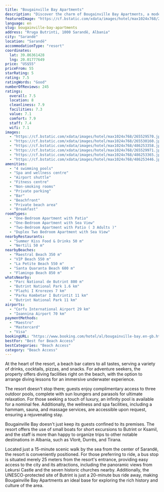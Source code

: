 ```yaml
---
title: "Bougainville Bay Apartments"
description: "Discover the charm of Bougainville Bay Apartments, a modern oasis that offers guests a unique blend of comfort and luxury."
featuredImage: "https://cf.bstatic.com/xdata/images/hotel/max1024x768/265529570.jpg?k=4d522fa5327f6c47f07eda144dc03634e663401a470b6610999d59770bb88fa6&o=&hp=1"
language: en
slug: bougainville-bay-apartments
address: "Rruga Butrinti, 1000 Sarandë, Albania"
city: "Sarandë"
location: "Sarandë"
accommodationType: "resort"
coordinates:
  lat: 39.86361428
  lng: 20.01777649
price: "US$55"
priceFrom: 55
starRating: 5
rating: 7.5
ratingWords: "Good"
numberOfReviews: 245
ratings:
  overall: 7.5
  location: 8
  cleanliness: 7.9
  facilities: 7.3
  value: 7.1
  comfort: 7.9
  staff: 7.4
  wifi: 7.1
images:
  - "https://cf.bstatic.com/xdata/images/hotel/max1024x768/265529570.jpg?k=4d522fa5327f6c47f07eda144dc03634e663401a470b6610999d59770bb88fa6&o=&hp=1"
  - "https://cf.bstatic.com/xdata/images/hotel/max1024x768/265530160.jpg?k=399c7fd0359b0009163a3e1b1cd0f6c987c4c9c3e1fa29ce8406cf6021b05c7c&o=&hp=1"
  - "https://cf.bstatic.com/xdata/images/hotel/max1024x768/486253358.jpg?k=5bc5396de5ce73eb375ae04bcede1bfe2e4cf7c059e97c85d19d1edcd0b47f17&o=&hp=1"
  - "https://cf.bstatic.com/xdata/images/hotel/max1024x768/265529971.jpg?k=4b88598d527783859613f11c22aa6c190f53eda898785291a918d2d407373b25&o=&hp=1"
  - "https://cf.bstatic.com/xdata/images/hotel/max1024x768/486253365.jpg?k=8c9443b23a22c9f9bd0f2994abb592b023256151af6a10baf7951226767cd8bc&o=&hp=1"
  - "https://cf.bstatic.com/xdata/images/hotel/max1024x768/486253446.jpg?k=986ef7babf0bd5eb75c724fcfe43139a0ea5cfe888a74daa59d656559297dc2e&o=&hp=1"
amenities:
  - "4 swimming pools"
  - "Spa and wellness centre"
  - "Airport shuttle"
  - "Fitness centre"
  - "Non-smoking rooms"
  - "Private parking"
  - "Bar"
  - "Beachfront"
  - "Private beach area"
  - "Breakfast"
roomTypes:
  - "One-Bedroom Apartment with Patio"
  - "One-Bedroom Apartment with Sea View"
  - "Two-Bedroom Apartment with Patio ( 3 Adults )"
  - "Duplex Two Bedroom Apartment with Sea View"
nearbyRestaurants:
  - "Summer Kiss Food & Drinks 50 m"
  - "Nertili 50 m"
nearbyBeaches:
  - "Maestral Beach 350 m"
  - "VIP Beach 550 m"
  - "La Petite Beach 550 m"
  - "Santa Quaranta Beach 600 m"
  - "Flamingo Beach 850 m"
whatsNearby:
  - "Parc National de Butrint 800 m"
  - "Butrint National Park 1.6 km"
  - "Plazhi I Krorezes 7 km"
  - "Parku Kombetar I Butrintit 11 km"
  - "Butrint National Park 11 km"
airports:
  - "Corfu International Airport 29 km"
  - "Ioannina Airport 70 km"
paymentMethods:
  - "Maestro"
  - "Mastercard"
  - "Visa"
bookingURL: "https://www.booking.com/hotel/al/bougainville-bay.en-gb.html?aid=8035640"
bestFor: "Best for Beach Access"
bestCategories: "Beach Access"
category: "Beach Access"
---
```


At the heart of the resort, a beach bar caters to all tastes, serving a variety of drinks, cocktails, pizzas, and snacks. For adventure seekers, the property offers diving facilities right on the beach, with the option to arrange diving lessons for an immersive underwater experience.

The resort doesn't stop there; guests enjoy complimentary access to three outdoor pools, complete with sun loungers and parasols for ultimate relaxation. For those seeking a touch of luxury, an infinity pool is available for a nominal fee. Additionally, the wellness and spa facilities, including a hammam, sauna, and massage services, are accessible upon request, ensuring a rejuvenating stay.

Bougainville Bay doesn't just keep its guests confined to its premises. The resort offers the use of small boats for short excursions to Butrint or Ksamil, and the staff is more than happy to organize trips to other notable destinations in Albania, such as Vlorë, Durrës, and Tirana.

Located just a 15-minute scenic walk by the sea from the center of Sarandë, the resort is conveniently positioned. For those preferring to ride, a bus stop is situated merely 25 meters from the resort's entrance, providing easy access to the city and its attractions, including the panoramic views from Lekursi Castle and the seven historic churches nearby. Additionally, the UNESCO-protected site of Butrint is just a 20-minute bus ride away, making Bougainville Bay Apartments an ideal base for exploring the rich history and culture of the area.